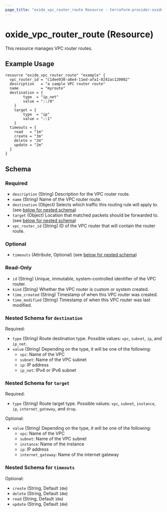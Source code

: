 ```yaml
---
page_title: "oxide_vpc_router_route Resource - terraform-provider-oxide"
---
```


# oxide_vpc_router_route (Resource)

This resource manages VPC router routes.

## Example Usage

```hcl
resource "oxide_vpc_router_route" "example" {
  vpc_router_id = "c1dee930-a8e4-11ed-afa1-0242ac120002"
  description   = "a sample VPC router route"
  name          = "myroute"
  destination = {
		type  = "ip_net"
		value = "::/0"
	}
	target = {
		type  = "ip"
		value = "::1" 
	}
  timeouts = {
    read   = "1m"
    create = "3m"
    delete = "2m"
    update = "2m"
  }
}
```

## Schema

### Required

- `description` (String) Description for the VPC router route.
- `name` (String) Name of the VPC router route.
- `destination` (Object) Selects which traffic this routing rule will apply to. (see [below for nested schema](#nestedatt--destination))
- `target` (Object) Location that matched packets should be forwarded to. (see [below for nested schema](#nestedatt--target))
- `vpc_router_id` (String) ID of the VPC router that will contain the router route.

### Optional

- `timeouts` (Attribute, Optional) (see [below for nested schema](#nestedatt--timeouts))

### Read-Only

- `id` (String) Unique, immutable, system-controlled identifier of the VPC router.
- `kind` (String) Whether the VPC router is custom or system created.
- `time_created` (String) Timestamp of when this VPC router was created.
- `time_modified` (String) Timestamp of when this VPC router was last modified.

<a id="nestedatt--destination"></a>

### Nested Schema for `destination`

Required:

- `type` (String) Route destination type. Possible values: `vpc`, `subnet`, `ip`, and `ip_net`.
- `value` (String) Depending on the type, it will be one of the following:
  - `vpc`: Name of the VPC
  - `subnet`: Name of the VPC subnet
  - `ip`: IP address
  - `ip_net`: IPv4 or IPv6 subnet

<a id="nestedatt--target"></a>

### Nested Schema for `target`

Required:

- `type` (String) Route target type. Possible values: `vpc`, `subnet`, `instance`, `ip`, `internet_gateway`, and `drop`.

Optional:

- `value` (String) Depending on the type, it will be one of the following:
  - `vpc`: Name of the VPC
  - `subnet`: Name of the VPC subnet
  - `instance`: Name of the instance
  - `ip`: IP address
  - `internet_gateway`: Name of the internet gateway

<a id="nestedatt--timeouts"></a>

### Nested Schema for `timeouts`

Optional:

- `create` (String, Default `10m`)
- `delete` (String, Default `10m`)
- `read` (String, Default `10m`)
- `update` (String, Default `10m`)
